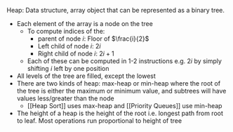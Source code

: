 Heap: Data structure, array object that can be represented as a binary tree.
- Each element of the array is a node on the tree
	- To compute indices of the:
		- parent of node $i$: Floor of $\frac{i}{2}$
		- Left child of node $i$: $2i$
		- Right child of node $i$: $2i + 1$
	- Each of these can be computed in 1-2 instructions e.g. $2i$ by simply shifting $i$ left by one position
- All levels of the tree are filled, except the lowest
- There are two kinds of heap: max-heap or min-heap where the root of the tree is either the maximum or minimum value, and subtrees will have values less/greater than the node
	- [[Heap Sort]] uses max-heap and [[Priority Queues]] use min-heap
- The height of a heap is the height of the root i.e. longest path from root to leaf. Most operations run proportional to height of tree